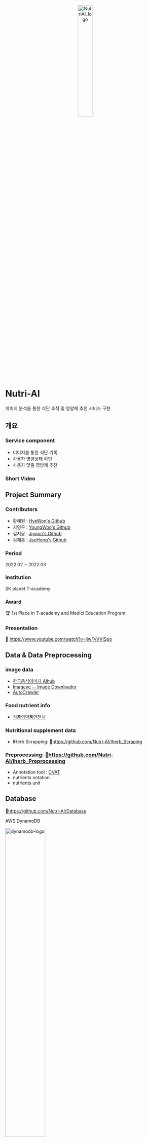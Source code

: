 <div align="center">
  <img width="30%" alt="NutriAI_logo" src="https://user-images.githubusercontent.com/33509018/162863401-8f624292-3c11-4038-8b3a-b15b8803e000.png" title="NutriAI">
</div>

# Nutri-AI
이미지 분석을 통한 식단 추적 및 영양제 추천 서비스 구현


## 개요
### Service component
- 이미지를 통한 식단 기록
- 사용자 영양상태 확인
- 사용자 맞춤 영양제 추천
<!--
![main](https://user-images.githubusercontent.com/100662106/161993806-71dcb943-c3f7-4fbd-9e44-83834fcb6082.PNG)

![summary](https://user-images.githubusercontent.com/100662106/161993701-aa0011a5-78b6-4c17-83ab-4452b1f2f425.PNG)
-->
### Short Video


## Project Summary

### Contributors
* 황혜원 : [HyeWon's Github](https://github.com/hyeniii)
* 지영우 : [YoungWoo's Github](https://github.com/Angwoo-the-Fuego)
* 김지윤 : [Jiyoon's Github](https://github.com/ziyoon)
* 김재홍 : [JaeHong's Github](https://github.com/kymjaehong)
### Period
2022.02 ~ 2022.03
### Institution
SK planet T-academy
### Award
:trophy: 1st Place in T-academy and Medici Education Program
### Presentation
:link: https://www.youtube.com/watch?v=jiwFvVVISpo


## Data & Data Preprocessing

### image data
- [한국음식이미지 AIhub](https://aihub.or.kr/aidata/13594)
- [Imageye -- Image Downloader](https://chrome.google.com/webstore/detail/image-downloader-imageye/agionbommeaifngbhincahgmoflcikhm)
- [AutoCrawler](https://github.com/YoongiKim/AutoCrawler)
### Food nutrient info
- [식품의약품안전처](https://www.foodsafetykorea.go.kr/fcdb/)
### Nutritional supplement data
- IHerb Scrapping: :link:https://github.com/Nutri-AI/Iherb_Scraping

### Preprocessing: :link:https://github.com/Nutri-AI/Iherb_Preprocessing
- Annotation tool : [CVAT](https://cvat.org/)
- nutrients notation
- nutrients unit

## Database
:link:https://github.com/Nutri-AI/Database

AWS DynamoDB
<div>
    <img src="https://xpertlab.com/wp-content/uploads/2021/08/edit_dynamodb.png" width="50%" alt="dynamodb-logo">
</div>

### ERD
<div align="center">
  <img width="50%" alt="NutriAI_database_ERD" src="https://user-images.githubusercontent.com/33509018/162860867-4b17044b-33c2-4d68-9ac9-6b5285d5e40e.png">
</div>


## Model
:link:https://github.com/Nutri-AI/yolov3_onnx_inf

### Models used
[Ultralytics: YOLOv3](https://github.com/ultralytics/yolov3)

<!--
[zylo117: Yet-Another-EfficientDet-Pytorch](https://github.com/zylo117/Yet-Another-EfficientDet-Pytorch)
-->


## API
:link:https://github.com/Nutri-AI/api-fastapi

FastAPI

<div>
    <img src="https://fastapi.tiangolo.com/img/logo-margin/logo-teal.png" width="50%" alt="fastapi-logo">
</div>



## APP
:link:https://github.com/Nutri-AI/Application

Flutter

<div>
    <img src="https://storage.googleapis.com/cms-storage-bucket/c823e53b3a1a7b0d36a9.png" width="50%" alt="flutter-logo">
</div>
